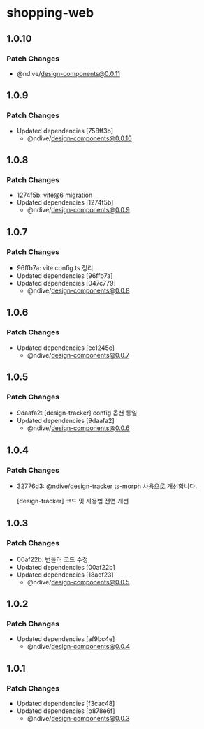 # shopping-web

## 1.0.10

### Patch Changes

- @ndive/design-components@0.0.11

## 1.0.9

### Patch Changes

- Updated dependencies [758ff3b]
  - @ndive/design-components@0.0.10

## 1.0.8

### Patch Changes

- 1274f5b: vite@6 migration
- Updated dependencies [1274f5b]
  - @ndive/design-components@0.0.9

## 1.0.7

### Patch Changes

- 96ffb7a: vite.config.ts 정리
- Updated dependencies [96ffb7a]
- Updated dependencies [047c779]
  - @ndive/design-components@0.0.8

## 1.0.6

### Patch Changes

- Updated dependencies [ec1245c]
  - @ndive/design-components@0.0.7

## 1.0.5

### Patch Changes

- 9daafa2: [design-tracker] config 옵션 통일
- Updated dependencies [9daafa2]
  - @ndive/design-components@0.0.6

## 1.0.4

### Patch Changes

- 32776d3: @ndive/design-tracker ts-morph 사용으로 개선합니다.

    [design-tracker] 코드 및 사용법 전면 개선

## 1.0.3

### Patch Changes

- 00af22b: 번들러 코드 수정
- Updated dependencies [00af22b]
- Updated dependencies [18aef23]
  - @ndive/design-components@0.0.5

## 1.0.2

### Patch Changes

- Updated dependencies [af9bc4e]
  - @ndive/design-components@0.0.4

## 1.0.1

### Patch Changes

- Updated dependencies [f3cac48]
- Updated dependencies [b878e6f]
  - @ndive/design-components@0.0.3
